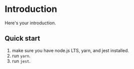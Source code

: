 # Introduction

Here's your introduction.

## Quick start

1. make sure you have node.js LTS, yarn, and jest installed.
2. run `yarn`.
3. run `jest`.
